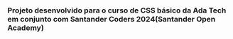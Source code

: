 ### Projeto desenvolvido para o curso de CSS básico da Ada Tech em conjunto com Santander Coders 2024(Santander Open Academy)
